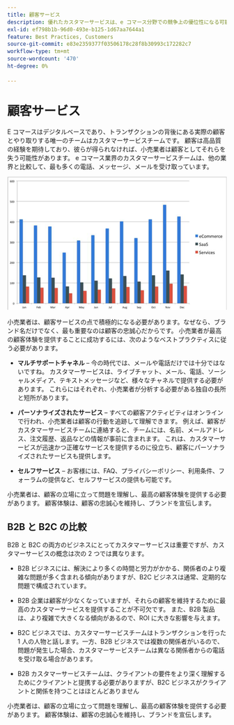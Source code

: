 ```yaml
---
title: 顧客サービス
description: 優れたカスタマーサービスは、e コマース分野での競争上の優位性になる可能性があります。
exl-id: ef798b1b-96d0-493e-b125-1d67aa7644a1
feature: Best Practices, Customers
source-git-commit: e83e2359377f03506178c28f8b30993c172282c7
workflow-type: tm+mt
source-wordcount: '470'
ht-degree: 0%

---
```


# 顧客サービス

E コマースはデジタルベースであり、トランザクションの背後にある実際の顧客とやり取りする唯一のチームはカスタマーサービスチームです。 顧客は高品質の経験を期待しており、彼らが得られなければ、小売業者は顧客としてそれらを失う可能性があります。 e コマース業界のカスタマーサービスチームは、他の業界と比較して、最も多くの電話、メッセージ、メールを受け取っています。

![カスタマーサービス棒グラフ](../../assets/playbooks/customer-service-chart.png)

小売業者は、顧客サービスの点で積極的になる必要があります。なぜなら、ブランド名だけでなく、最も重要なのは顧客の忠誠心だからです。 小売業者が最高の顧客体験を提供することに成功するには、次のようなベストプラクティスに従う必要があります。

- **マルチサポートチャネル** – 今の時代では、メールや電話だけでは十分ではないですね。 カスタマーサービスは、ライブチャット、メール、電話、ソーシャルメディア、テキストメッセージなど、様々なチャネルで提供する必要があります。 これらにはそれぞれ、小売業者が分析する必要がある独自の長所と短所があります。

- **パーソナライズされたサービス** – すべての顧客アクティビティはオンラインで行われ、小売業者は顧客の行動を追跡して理解できます。 例えば、顧客がカスタマーサービスチームに連絡すると、チームには、名前、メールアドレス、注文履歴、返品などの情報が事前に含まれます。 これは、カスタマーサービスが迅速かつ正確なサービスを提供するのに役立ち、顧客にパーソナライズされたサービスも提供します。

- **セルフサービス** – お客様には、FAQ、プライバシーポリシー、利用条件、フォーラムの提供など、セルフサービスの提供も可能です。

小売業者は、顧客の立場に立って問題を理解し、最高の顧客体験を提供する必要があります。 顧客体験は、顧客の忠誠心を維持し、ブランドを宣伝します。

## B2B と B2C の比較

B2B と B2C の両方のビジネスにとってカスタマーサービスは重要ですが、カスタマーサービスの概念は次の 2 つでは異なります。

- B2B ビジネスには、解決により多くの時間と労力がかかる、関係者のより複雑な問題が多く含まれる傾向がありますが、B2C ビジネスは通常、定期的な問題で構成されています。

- B2B 企業は顧客が少なくなっていますが、それらの顧客を維持するために最高のカスタマーサービスを提供することが不可欠です。 また、B2B 製品は、より複雑で大きくなる傾向があるので、ROI に大きな影響を与えます。

- B2C ビジネスでは、カスタマーサービスチームはトランザクションを行った 1 人の人物と話します。一方、B2B ビジネスでは複数の関係者がいるので、問題が発生した場合、カスタマーサービスチームは異なる関係者からの電話を受け取る場合があります。

- B2B カスタマーサービスチームは、クライアントの要件をより深く理解するためにクライアントと提携する必要がありますが、B2C ビジネスがクライアントと関係を持つことはほとんどありません

小売業者は、顧客の立場に立って問題を理解し、最高の顧客体験を提供する必要があります。 顧客体験は、顧客の忠誠心を維持し、ブランドを宣伝します。
